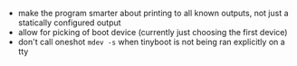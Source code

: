 - make the program smarter about printing to all known outputs, not just a
  statically configured output
- allow for picking of boot device (currently just choosing the first device)
- don't call oneshot `mdev -s` when tinyboot is not being ran explicitly on a
  tty
